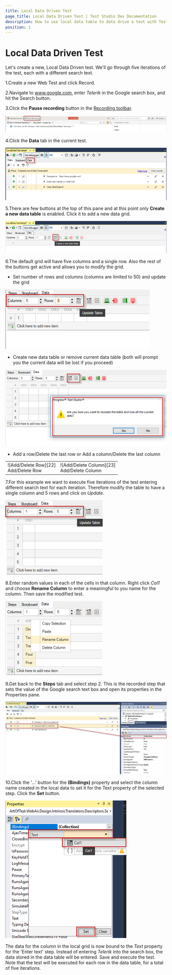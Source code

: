 ```yaml
---
title: Local Data Driven Test
page_title: Local Data Driven Test | Test Studio Dev Documentation
description: How to use local data table to data drive a test with Test Studio Dev
position: 1
---
```

# Local Data Driven Test

Let's create a new, Local Data Driven test. We'll go through five iterations of the test, each with a different search text.

1.Create a new Web Test and click Record.

2.Navigate to www.google.com, enter *Telerik* in the Google search box, and hit the Search button.

3.Click the **Pause recording** button in the <a href="/features/recorder/recorder-toolbar" target="_blank">Recording toolbar</a>.

![Pause recording][1]

4.Click the **Data** tab in the current test.

![Local Data][3]

5.There are few buttons at the top of this pane and at this point only **Create a new data table** is enabled. Click it to add a new data grid.

![Create a new data table][4]

6.The default grid will have five columns and a single row. Also the rest of the buttons get active and allows you to modify the grid.

- Set number of rows and columns (columns are limited to 50) and update the grid

![Set number of rows and columns][20]

- Create new data table or remove current data table (both will prompt you the current data will be lost if you proceed)

![Create new or remove data table][21]

- Add a row/Delete the last row or Add a column/Delete the last column

<table id="no-table">
<tr>
<td>![Add/Delete Row][22]<br>Add/Delete Row</td>
<td>![Add/Delete Column][23]<br>Add/Delete Column</td>
</tr>
<table>

7.For this example we want to execute five iterations of the test entering different search text for each iteration. Therefore modify the table to have a single column and 5 rows and click on _Update_. 

![Update the local data grid][5]

8.Enter random values in each of the cells in that column. Right click *Col1* and choose **Rename Column** to enter a meaningful to you name for the column. Then save the modified test.

![Enter values and rename the column][6]

9.Get back to the **Steps** tab and select step 2. This is the recorded step that sets the value of the Google search text box and open its properties in the Properties pane. 

![Enter Text Step][9]

10.Click the '...' button for the **(Bindings)** property and select the column name created in the local data to set it for the Text property of the selected step. Click the **Set** button.

![Bind step][12]

The data for the column in the local grid is now bound to the _Text_ property for the 'Enter text' step. Instead of entering _Telerik_ into the search box, the data stored in the data table will be entered. Save and execute the test. Note that the test will be executed for each row in the data table, for a total of five iterations.

[1]: images/local-data-driven-test/fig1.png
[3]: images/local-data-driven-test/fig3.png
[4]: images/local-data-driven-test/fig4.png
[5]: images/local-data-driven-test/fig5.png
[6]: images/local-data-driven-test/fig6.png
[9]: images/local-data-driven-test/fig9.png
[12]: images/local-data-driven-test/fig12.png
[20]: images/local-data-driven-test/fig20.png
[21]: images/local-data-driven-test/fig21.png
[22]: images/local-data-driven-test/fig22.png
[23]: images/local-data-driven-test/fig23.png
